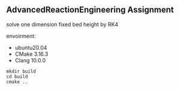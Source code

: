 ## AdvancedReactionEngineering Assignment

solve one dimension fixed bed height by RK4

envoirment:
- ubuntu20.04
- CMake 3.16.3
- Clang 10.0.0

```
mkdir build
cd build
cmake ..
```
